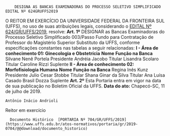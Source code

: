         DESIGNA AS BANCAS EXAMINADORAS DO PROCESSO SELETIVO SIMPLIFICADO EDITAL Nº 624GRUFFS2019  

 O REITOR EM EXERCÍCIO DA UNIVERSIDADE FEDERAL DA FRONTEIRA SUL (UFFS), no uso de suas atribuições legais, considerando o [EDITAL Nº 624/GR/UFFS/2019](https://www.uffs.edu.br/atos-normativos/edital/gr/2019-0624), resolve:   **Art. 1º**  DESIGNAR as Bancas Examinadoras do Processo Seletivo Simplificado 003/Passo Fundo para Contratação de Professor do Magistério Superior Substituto da UFFS, conforme especificações constantes nas tabelas a seguir relacionadas: **I - Área de conhecimento 01: Ginecologia e Obstetrícia**     **Nome**   **Função na Banca**     Silvane Nenê Portela   Presidente     Andréia Jacobo   Titular     Lisandra Scolaro   Titular     Caroline Rizzi   Suplente       **II - Área de conhecimento 02: Morfofisiologia Humana**     **Nome**   **Função na Banca**     Regina Inês Kunz   Presidente     Julio Cesar Stobbe   Titular     Shana Ginar da Silva   Titular     Ana Luísa Casado Brasil Dozza   Suplente       **Art. 2º**  Esta Portaria entra em vigor na data de sua publicação no Boletim Oficial da UFFS.        **Data do ato:** Chapecó-SC, 11 de julho de 2019.   
 

    Antônio Inácio Andrioli   
 Reitor em exercício 

      Documento Histórico  [PORTARIA Nº 704/GR/UFFS/2019](https://www.uffs.edu.br/atos-normativos/portaria/gr/2019-0704/@@download/documento_historico)     
      